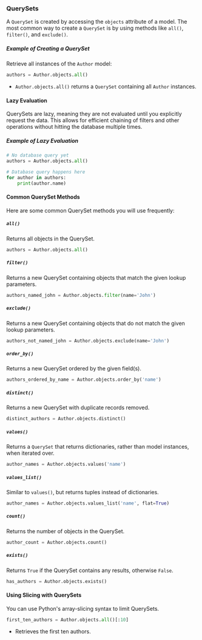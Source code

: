 ### QuerySets

A `QuerySet` is created by accessing the `objects` attribute of a model. The most common way to create a `QuerySet` is by using methods like `all()`, `filter()`, and `exclude()`.

##### Example of Creating a QuerySet

Retrieve all instances of the `Author` model:

```python
authors = Author.objects.all()
```

- `Author.objects.all()` returns a `QuerySet` containing all `Author` instances.

#### Lazy Evaluation

QuerySets are lazy, meaning they are not evaluated until you explicitly request the data. This allows for efficient chaining of filters and other operations without hitting the database multiple times.

##### Example of Lazy Evaluation

```python
# No database query yet
authors = Author.objects.all()

# Database query happens here
for author in authors:
    print(author.name)
```

#### Common QuerySet Methods

Here are some common QuerySet methods you will use frequently:

##### `all()`

Returns all objects in the QuerySet.

```python
authors = Author.objects.all()
```

##### `filter()`

Returns a new QuerySet containing objects that match the given lookup parameters.

```python
authors_named_john = Author.objects.filter(name='John')
```

##### `exclude()`

Returns a new QuerySet containing objects that do not match the given lookup parameters.

```python
authors_not_named_john = Author.objects.exclude(name='John')
```

##### `order_by()`

Returns a new QuerySet ordered by the given field(s).

```python
authors_ordered_by_name = Author.objects.order_by('name')
```

##### `distinct()`

Returns a new QuerySet with duplicate records removed.

```python
distinct_authors = Author.objects.distinct()
```

##### `values()`

Returns a `QuerySet` that returns dictionaries, rather than model instances, when iterated over.

```python
author_names = Author.objects.values('name')
```

##### `values_list()`

Similar to `values()`, but returns tuples instead of dictionaries.

```python
author_names = Author.objects.values_list('name', flat=True)
```

##### `count()`

Returns the number of objects in the QuerySet.

```python
author_count = Author.objects.count()
```

##### `exists()`

Returns `True` if the QuerySet contains any results, otherwise `False`.

```python
has_authors = Author.objects.exists()
```

#### Using Slicing with QuerySets

You can use Python's array-slicing syntax to limit QuerySets.

```python
first_ten_authors = Author.objects.all()[:10]
```

- Retrieves the first ten authors.
